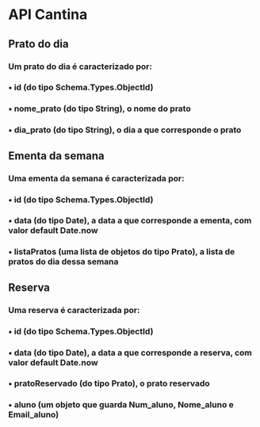 # API Cantina

## Prato do dia

### Um prato do dia é caracterizado por:
### • id (do tipo Schema.Types.ObjectId)
### • nome_prato (do tipo String), o nome do prato
### • dia_prato (do tipo String), o dia a que corresponde o prato

## Ementa da semana

### Uma ementa da semana é caracterizada por:
### • id (do tipo Schema.Types.ObjectId)
### • data (do tipo Date), a data a que corresponde a ementa, com valor default Date.now
### • listaPratos (uma lista de objetos do tipo Prato), a lista de pratos do dia dessa semana

## Reserva

### Uma reserva é caracterizada por:
### • id (do tipo Schema.Types.ObjectId)
### • data (do tipo Date), a data a que corresponde a reserva, com valor default Date.now
### • pratoReservado (do tipo Prato), o prato reservado
### • aluno (um objeto que guarda Num_aluno, Nome_aluno e Email_aluno)
